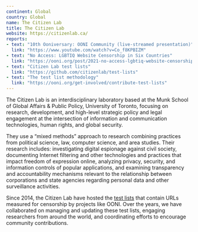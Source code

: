 ```yaml
---
continent: Global
country: Global
name: The Citizen Lab
title: The Citizen Lab
website: https://citizenlab.ca/
reports:
- text: "10th Ooniversary: OONI Community (live-streamed presentation)"
  link: "https://www.youtube.com/watch?v=Co_f8KPBIZM"
- text: "No Access: LGBTIQ Website Censorship in Six Countries"
  link: "https://ooni.org/post/2021-no-access-lgbtiq-website-censorship-six-countries/"
- text: "Citizen Lab test lists"
  link: "https://github.com/citizenlab/test-lists"
- text: "The test list methodology"
  link: "https://ooni.org/get-involved/contribute-test-lists"	
---
```


The Citizen Lab is an interdisciplinary laboratory based at the Munk School of Global Affairs & Public Policy, University of Toronto, focusing on research, development, and high-level strategic policy and legal engagement at the intersection of information and communication technologies, human rights, and global security.

They use a “mixed methods” approach to research combining practices from political science, law, computer science, and area studies. Their research includes: investigating digital espionage against civil society, documenting Internet filtering and other technologies and practices that impact freedom of expression online, analyzing privacy, security, and information controls of popular applications, and examining transparency and accountability mechanisms relevant to the relationship between corporations and state agencies regarding personal data and other surveillance activities.

Since 2014, the Citizen Lab have hosted the [test lists](https://github.com/citizenlab/test-lists) that contain URLs measured for censorship by projects like OONI. Over the years, we have collaborated on managing and updating these test lists, engaging researchers from around the world, and coordinating efforts to encourage community contributions.
